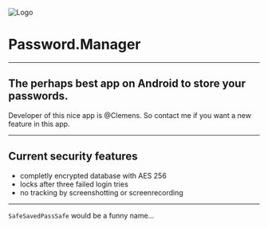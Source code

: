 ![Logo](https://gitlab.hopul.net/uploads/project/avatar/6/typingsolutions.passwordmanager.logo.png)
# Password.Manager
---

## The perhaps best app on Android to store your passwords.

Developer of this nice app is @Clemens. 
So contact me if you want a new feature in this app.

---

## Current security features
- completly encrypted database with AES 256
- locks after three failed login tries
- no tracking by screenshotting or screenrecording

---

`SafeSavedPassSafe` would be a funny name...
